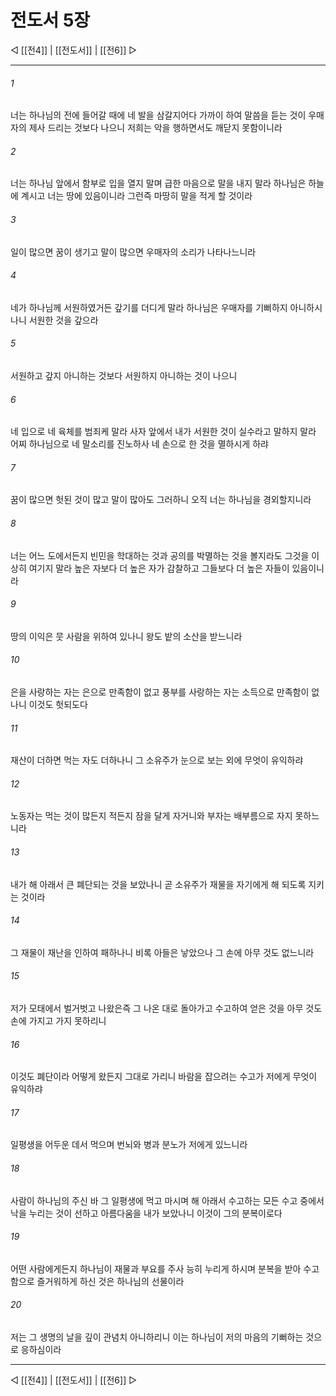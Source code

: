 ﻿# 전도서 5장

◁ [[전4]] | [[전도서]] | [[전6]] ▷
***

###### 1
너는 하나님의 전에 들어갈 때에 네 발을 삼갈지어다 가까이 하여 말씀을 듣는 것이 우매자의 제사 드리는 것보다 나으니 저희는 악을 행하면서도 깨닫지 못함이니라

###### 2
너는 하나님 앞에서 함부로 입을 열지 말며 급한 마음으로 말을 내지 말라 하나님은 하늘에 계시고 너는 땅에 있음이니라 그런즉 마땅히 말을 적게 할 것이라

###### 3
일이 많으면 꿈이 생기고 말이 많으면 우매자의 소리가 나타나느니라

###### 4
네가 하나님께 서원하였거든 갚기를 더디게 말라 하나님은 우매자를 기뻐하지 아니하시나니 서원한 것을 갚으라

###### 5
서원하고 갚지 아니하는 것보다 서원하지 아니하는 것이 나으니

###### 6
네 입으로 네 육체를 범죄케 말라 사자 앞에서 내가 서원한 것이 실수라고 말하지 말라 어찌 하나님으로 네 말소리를 진노하사 네 손으로 한 것을 멸하시게 하랴

###### 7
꿈이 많으면 헛된 것이 많고 말이 많아도 그러하니 오직 너는 하나님을 경외할지니라

###### 8
너는 어느 도에서든지 빈민을 학대하는 것과 공의를 박멸하는 것을 볼지라도 그것을 이상히 여기지 말라 높은 자보다 더 높은 자가 감찰하고 그들보다 더 높은 자들이 있음이니라

###### 9
땅의 이익은 뭇 사람을 위하여 있나니 왕도 밭의 소산을 받느니라

###### 10
은을 사랑하는 자는 은으로 만족함이 없고 풍부를 사랑하는 자는 소득으로 만족함이 없나니 이것도 헛되도다

###### 11
재산이 더하면 먹는 자도 더하나니 그 소유주가 눈으로 보는 외에 무엇이 유익하랴

###### 12
노동자는 먹는 것이 많든지 적든지 잠을 달게 자거니와 부자는 배부름으로 자지 못하느니라

###### 13
내가 해 아래서 큰 폐단되는 것을 보았나니 곧 소유주가 재물을 자기에게 해 되도록 지키는 것이라

###### 14
그 재물이 재난을 인하여 패하나니 비록 아들은 낳았으나 그 손에 아무 것도 없느니라

###### 15
저가 모태에서 벌거벗고 나왔은즉 그 나온 대로 돌아가고 수고하여 얻은 것을 아무 것도 손에 가지고 가지 못하리니

###### 16
이것도 폐단이라 어떻게 왔든지 그대로 가리니 바람을 잡으려는 수고가 저에게 무엇이 유익하랴

###### 17
일평생을 어두운 데서 먹으며 번뇌와 병과 분노가 저에게 있느니라

###### 18
사람이 하나님의 주신 바 그 일평생에 먹고 마시며 해 아래서 수고하는 모든 수고 중에서 낙을 누리는 것이 선하고 아름다움을 내가 보았나니 이것이 그의 분복이로다

###### 19
어떤 사람에게든지 하나님이 재물과 부요를 주사 능히 누리게 하시며 분복을 받아 수고함으로 즐거워하게 하신 것은 하나님의 선물이라

###### 20
저는 그 생명의 날을 깊이 관념치 아니하리니 이는 하나님이 저의 마음의 기뻐하는 것으로 응하심이라

***
◁ [[전4]] | [[전도서]] | [[전6]] ▷